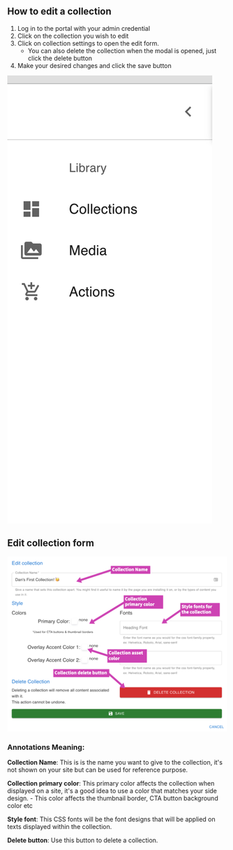 ## How to edit a collection
1. Log in to the portal with your admin credential
2. Click on the collection you wish to edit
3. Click on collection settings to open the edit form.
    - You can also delete the collection when the modal is opened, just click the delete button
4. Make your desired changes and click the save button

![logo](_images/edit-collection.png)


## Edit collection form

![logo](_images/edit-collection-modal.png)




### Annotations Meaning:
**Collection Name**: This is is the name you want to give to the collection, it's not shown on your site but can be used for reference purpose.

**Collection primary color**: This primary color affects the collection when displayed on a site, it's a good idea to use a color that matches your side design.
    - This color affects the thumbnail border, CTA button background color etc

**Style font**: This CSS fonts will be the font designs that will be applied on texts displayed within the collection.

**Delete button**: Use this button to delete a collection.